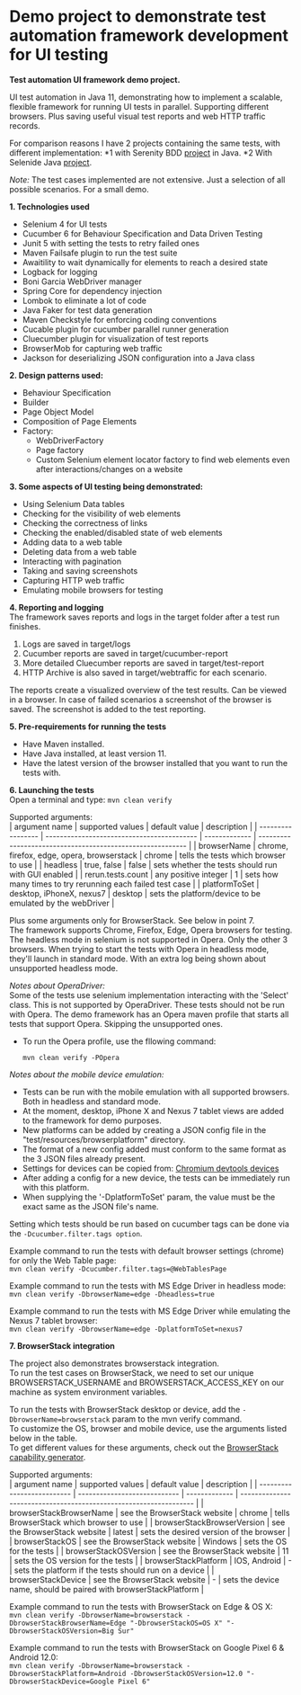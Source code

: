 # Demo project to demonstrate test automation framework development for UI testing

**Test automation UI framework demo project.**

UI test automation in Java 11, demonstrating how to implement a scalable, flexible framework for running UI tests in parallel.
Supporting different browsers.
Plus saving useful visual test reports and web HTTP traffic records.  

For comparison reasons I have 2 projects containing the same tests, with different implementation:
*1 with Serenity BDD [project](https://github.com/PietroSassone/selenium-serenity-demo) in Java. 
*2 With Selenide Java [project](https://github.com/PietroSassone/java-selenide-demo). 

*Note:* The test cases implemented are not extensive. Just a selection of all possible scenarios.
For a small demo.

**1. Technologies used**
- Selenium 4 for UI tests
- Cucumber 6 for Behaviour Specification and Data Driven Testing
- Junit 5 with setting the tests to retry failed ones
- Maven Failsafe plugin to run the test suite
- Awaitility to wait dynamically for elements to reach a desired state
- Logback for logging
- Boni Garcia WebDriver manager
- Spring Core for dependency injection
- Lombok to eliminate a lot of code
- Java Faker for test data generation
- Maven Checkstyle for enforcing coding conventions
- Cucable plugin for cucumber parallel runner generation
- Cluecumber plugin for visualization of test reports
- BrowserMob for capturing web traffic
- Jackson for deserializing JSON configuration into a Java class

**2. Design patterns used:**
- Behaviour Specification
- Builder
- Page Object Model
- Composition of Page Elements
- Factory:
    * WebDriverFactory
    * Page factory
    * Custom Selenium element locator factory to find web elements even after interactions/changes on a website

**3. Some aspects of UI testing being demonstrated:**
- Using Selenium Data tables
- Checking for the visibility of web elements
- Checking the correctness of links
- Checking the enabled/disabled state of web elements
- Adding data to a web table
- Deleting data from a web table
- Interacting with pagination
- Taking and saving screenshots
- Capturing HTTP web traffic
- Emulating mobile browsers for testing

**4. Reporting and logging**  
The framework saves reports and logs in the target folder after a test run finishes.
1. Logs are saved in target/logs
1. Cucumber reports are saved in target/cucumber-report
1. More detailed Cluecumber reports are saved in target/test-report
1. HTTP Archive is also saved in target/webtraffic for each scenario.
   
The reports create a visualized overview of the test results. Can be viewed in a browser.
In case of failed scenarios a screenshot of the browser is saved.
The screenshot is added to the test reporting.

**5. Pre-requirements for running the tests**
- Have Maven installed.
- Have Java installed, at least version 11.
- Have the latest version of the browser installed that you want to run the tests with.

**6. Launching the tests**  
Open a terminal and type:
    ```
    mvn clean verify
    ```
    
Supported arguments:  
| argument name     | supported values                           | default value | description                                                |
| ----------------- | ------------------------------------------ | ------------- | ---------------------------------------------------------- |
| browserName       | chrome, firefox, edge, opera, browserstack | chrome        | tells the tests which browser to use                       |
| headless          | true, false                                | false         | sets whether the tests should run with GUI enabled         |
| rerun.tests.count | any positive integer                       | 1             | sets how many times to try rerunning each failed test case |
| platformToSet     | desktop, iPhoneX, nexus7                   | desktop       | sets the platform/device to be emulated by the webDriver   |

Plus some arguments only for BrowserStack. See below in point 7.  
The framework supports Chrome, Firefox, Edge, Opera browsers for testing.
The headless mode in selenium is not supported in Opera. Only the other 3 browsers.
When trying to start the tests with Opera in headless mode, they'll launch in standard mode.
With an extra log being shown about unsupported headless mode.

*Notes about OperaDriver:*  
    Some of the tests use selenium implementation interacting with the 'Select' class.
    This is not supported by OperaDriver.
    These tests should not be run with Opera.
    The demo framework has an Opera maven profile that starts all tests that support Opera.
    Skipping the unsupported ones.

   - To run the Opera profile, use the fllowing command:
        ```
        mvn clean verify -POpera
        ```

*Notes about the mobile device emulation:* 
- Tests can be run with the mobile emulation with all supported browsers.
Both in headless and standard mode.
- At the moment, desktop, iPhone X and Nexus 7 tablet views are added to the framework for demo purposes.
- New platforms can be added by creating a JSON config file in the "test/resources/browserplatform" directory.
- The format of a new config added must conform to the same format as the 3 JSON files already present.
- Settings for devices can be copied from: [Chromium devtools devices](https://chromium.googlesource.com/chromium/src/+/167a7f5e03f8b9bd297d2663ec35affa0edd5076/third_party/WebKit/Source/devtools/front_end/emulated_devices/module.json)
- After adding a config for a new device, the tests can be immediately run with this platform.
- When supplying the '-DplatformToSet' param, the value must be the exact same as the JSON file's name.

Setting which tests should be run based on cucumber tags can be done via the ```-Dcucumber.filter.tags option```.

Example command to run the tests with default browser settings (chrome) for only the Web Table page:  
    ```
    mvn clean verify -Dcucumber.filter.tags=@WebTablesPage
    ```

Example command to run the tests with MS Edge Driver in headless mode:  
    ```
    mvn clean verify -DbrowserName=edge -Dheadless=true
    ```

Example command to run the tests with MS Edge Driver while emulating the Nexus 7 tablet browser:  
    ```
    mvn clean verify -DbrowserName=edge -DplatformToSet=nexus7
    ```
    
**7. BrowserStack integration**  

The project also demonstrates browserstack integration.  
To run the test cases on BrowserStack, we need to set our unique BROWSERSTACK_USERNAME and BROWSERSTACK_ACCESS_KEY on our machine as system environment variables.  

To run the tests with BrowserStack desktop or device, add the ```-DbrowserName=browserstack``` param to the mvn verify command.  
To customize the OS, browser and mobile device, use the arguments listed below in the table.  
To get different values for these arguments, check out the [BrowserStack capability generator](https://www.browserstack.com/docs/onboarding/java/getting-started#run-sample-build).

Supported arguments:  
| argument name              | supported values             | default value | description                                                       |
| -------------------------- | ---------------------------- | ------------- | ----------------------------------------------------------------- |
| browserStackBrowserName    | see the BrowserStack website | chrome        | tells BrowserStack which browser to use                           |
| browserStackBrowserVersion | see the BrowserStack website | latest        | sets the desired version of the browser                           |
| browserStackOS             | see the BrowserStack website | Windows       | sets the OS for the tests                                         |
| browserStackOSVersion      | see the BrowserStack website | 11            | sets the OS version for the tests                                 |
| browserStackPlatform       | IOS, Android                 | -             | sets the platform if the tests should run on a device             |
| browserStackDevice         | see the BrowserStack website | -             | sets the device name, should be paired with browserStackPlatform  |

Example command to run the tests with BrowserStack on Edge & OS X:  
    ```
    mvn clean verify -DbrowserName=browserstack -DbrowserStackBrowserName=Edge "-DbrowserStackOS=OS X" "-DbrowserStackOSVersion=Big Sur"
    ```
    
Example command to run the tests with BrowserStack on Google Pixel 6 & Android 12.0:  
    ```
    mvn clean verify -DbrowserName=browserstack -DbrowserStackPlatform=Android -DbrowserStackOSVersion=12.0 "-DbrowserStackDevice=Google Pixel 6"
    ```
 